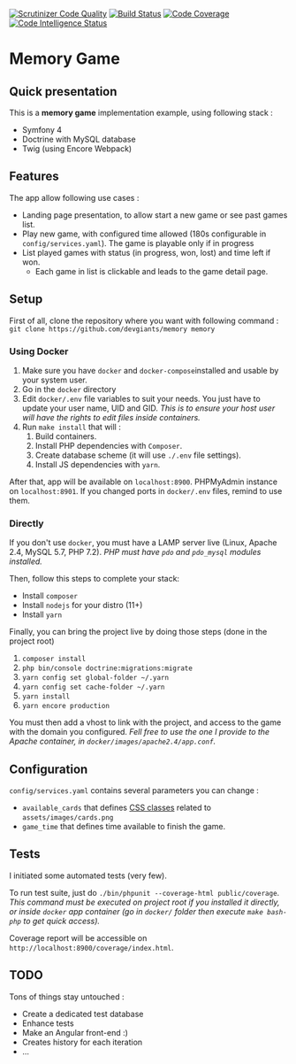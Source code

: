 [![Scrutinizer Code Quality](https://scrutinizer-ci.com/g/devgiants/memory/badges/quality-score.png?b=master)](https://scrutinizer-ci.com/g/devgiants/livebox/?branch=master)
[![Build Status](https://scrutinizer-ci.com/g/devgiants/memory/badges/build.png?b=master)](https://scrutinizer-ci.com/g/devgiants/livebox/build-status/master)
[![Code Coverage](https://scrutinizer-ci.com/g/devgiants/memory/badges/coverage.png?b=master)](https://scrutinizer-ci.com/g/devgiants/memory/?branch=master)
[![Code Intelligence Status](https://scrutinizer-ci.com/g/devgiants/memory/badges/code-intelligence.svg?b=master)](https://scrutinizer-ci.com/code-intelligence)

# Memory Game

## Quick presentation

This is a __memory game__ implementation example, using following stack :
- Symfony 4
- Doctrine with MySQL database
- Twig (using Encore Webpack)

## Features

The app allow following use cases :
- Landing page presentation, to allow start a new game or see past games list.
- Play new game, with configured time allowed (180s configurable in `config/services.yaml`). The game is playable only if in progress
- List played games with status (in progress, won, lost) and time left if won.
   - Each game in list is clickable and leads to the game detail page.

## Setup

First of all, clone the repository where you want with following command : `git clone https://github.com/devgiants/memory memory`

### Using Docker

1. Make sure you have `docker` and `docker-compose`installed and usable by your system user.
2. Go in the `docker` directory
3. Edit `docker/.env` file variables to suit your needs. You just have to update your user name, UID and GID. _This is to ensure your host user will have the rights to edit files inside containers._
4. Run `make install` that will : 
   1. Build containers.
   2. Install PHP dependencies with `Composer`.
   3. Create database scheme (it will use `./.env` file settings).
   4. Install JS dependencies with `yarn`.

After that, app will be available on `localhost:8900`. PHPMyAdmin instance on `localhost:8901`. If you changed ports in `docker/.env` files, remind to use them. 

### Directly
If you don't use `docker`, you must have a LAMP server live (Linux, Apache 2.4, MySQL 5.7, PHP 7.2). _PHP must have `pdo` and `pdo_mysql` modules installed._ 

Then, follow this steps to complete your stack:
- Install `composer`
- Install `nodejs` for your distro (11+)
- Install `yarn`

Finally, you can bring the project live by doing those steps (done in the project root)
1. `composer install`
2. `php bin/console doctrine:migrations:migrate`
3. `yarn config set global-folder ~/.yarn`
4. `yarn config set cache-folder ~/.yarn`
5. `yarn install`
6. `yarn encore production`

You must then add a vhost to link with the project, and access to the game with the domain you configured. _Fell free to use the one I provide to the Apache container, in `docker/images/apache2.4/app.conf`._

## Configuration
`config/services.yaml` contains several parameters you can change :
- `available_cards` that defines [CSS classes](https://github.com/devgiants/memory/blob/master/assets/scss/_game.scss#L44) related to `assets/images/cards.png`
- `game_time` that defines time available to finish the game.

## Tests
I initiated some automated tests (very few). 

To run test suite, just do `./bin/phpunit --coverage-html public/coverage`. _This command must be executed on project root if you installed it directly, or inside `docker` app container (go in `docker/` folder then execute `make bash-php` to get quick access)._

Coverage report will be accessible on `http://localhost:8900/coverage/index.html`.

## TODO
Tons of things stay untouched :
- Create a dedicated test database
- Enhance tests
- Make an Angular front-end :)
- Creates history for each iteration
- ...